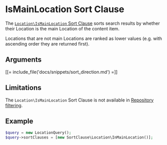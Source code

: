 # IsMainLocation Sort Clause

The [`Location\IsMainLocation` Sort Clause](../../api/php_api/php_api_reference/classes/Ibexa-Contracts-Core-Repository-Values-Content-Query-SortClause-Location-IsMainLocation.html)
sorts search results by whether their Location is the main Location of the content item.

Locations that are not main Locations are ranked as lower values (e.g. with ascending order they are returned first).

## Arguments

[[= include_file('docs/snippets/sort_direction.md') =]]

## Limitations

The `Location\IsMainLocation` Sort Clause is not available in [Repository filtering](search_api.md#repository-filtering).

## Example

``` php
$query = new LocationQuery();
$query->sortClauses = [new SortClause\Location\InMainLocation()];
```

